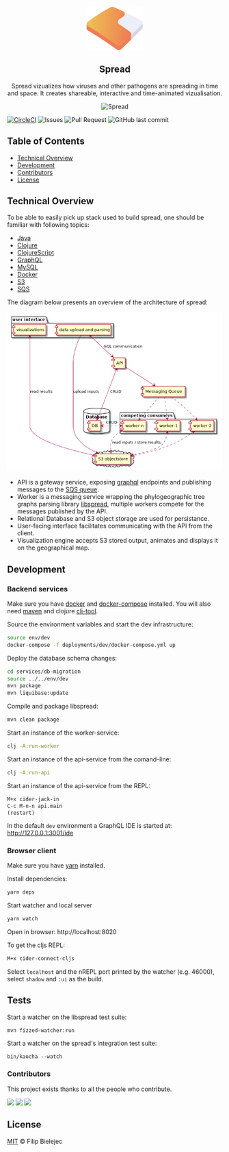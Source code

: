 <p align="center">
  <a href="https://spreadviz.org">
  <img width="132" height="101" src="https://raw.githubusercontent.com/fbielejec/spread/master/services/ui/icons/icn_spread.svg" class="attachment-full size-full" alt="Spread" loading="lazy" />
  </a>
</p>

<h2 align="center">Spread</h2>

<p align="center">
  Spread vizualizes how viruses and other pathogens are spreading in time and space.
  It creates shareable, interactive and time-animated vizualisation.
<!-- Spread is a web application for analyzing and visualizing pathogen phylodynamic reconstructions resulting from Bayesian inference of sequence and trait evolutionary processes. -->
</p>

<!-- TODO: screenshot here -->
<p align="center">
  <img height="400" src="https://www.blog.nodrama.io/images/2020-12-11-spread/ebov_final_cut.png" class="attachment-full size-full" alt="Spread" loading="lazy" />
</p>

[![CircleCI](https://circleci.com/gh/fbielejec/spread/tree/master.svg?style=svg&circle-token=d17b2167dc7180da1a984417b8de235c9412cb42)](https://circleci.com/gh/fbielejec/spread/tree/master)
![Issues](https://img.shields.io/github/issues/fbielejec/spread)
![Pull Request](https://img.shields.io/github/issues-pr/fbielejec/spread)
![GitHub last commit](https://img.shields.io/github/last-commit/fbielejec/spread)

## Table of Contents

- [Technical Overview](#technical-overview)
- [Development](#development)
- [Contributors](#contributors)
- [License](#license)

## Technical Overview

To be able to easily pick up stack used to build spread, one should be familiar with following topics:
* [Java](https://www.java.com/)
* [Clojure](https://clojure.org/)
* [ClojureScript](https://clojurescript.org/)
* [GraphQL](https://graphql.org/)
* [MySQL](https://www.mysql.com/)
* [Docker](https://www.docker.com/)
* [S3](https://aws.amazon.com/s3/)
* [SQS](https://aws.amazon.com/sqs/)

The diagram below presents an overview of the architecture of spread:

![alt text](https://github.com/fbielejec/spread/blob/master/docs/system_architecture.png?raw=true)

- API is a gateway service, exposing [graphql](https://graphql.org/) endpoints and publishing messages to the [SQS queue](https://aws.amazon.com/sqs/).
- Worker is a messaging service wrapping the phylogeographic tree graphs parsing library [libspread](https://github.com/fbielejec/spread/tree/master/src/main/java/com/spread), multiple workers compete for the messages published by the API.
- Relational Database and S3 object storage are used for persistance.
- User-facing interface facilitates communicating with the API from the client.
- Visualization engine accepts S3 stored output, animates and displays it on the geographical map.

## Development

### Backend services

Make sure you have [docker](https://docs.docker.com/get-docker/) and [docker-compose](https://docs.docker.com/compose/install/) installed.
You will also need [maven](https://maven.apache.org/install.html) and clojure [cli-tool](https://clojure.org/guides/getting_started).

Source the environment variables and start the dev infrastructure:

```bash
source env/dev
docker-compose -f deployments/dev/docker-compose.yml up
```

Deploy the database schema changes:

```bash
cd services/db-migration
source ../../env/dev
mvn package
mvn liquibase:update
```

Compile and package libspread:

```bash
mvn clean package
```

Start an instance of the worker-service:

```bash
clj -A:run-worker
```

Start an instance of the api-service from the comand-line:

```bash
clj -A:run-api
```

Start an instance of the api-service from the REPL:

```
M+x cider-jack-in
C-c M-n-n api.main
(restart)
```

In the default `dev` environment a GraphQL IDE is started at:
http://127.0.0.1:3001/ide

### Browser client

Make sure you have [yarn](https://yarnpkg.com/getting-started/install) installed.

Install dependencies:
```bash
yarn deps
```

Start watcher and local server

```bash
yarn watch
```

Open in browser:
http://localhost:8020

To get the cljs REPL:

```clojure
M+x cider-connect-cljs
```

Select `localhost` and the nREPL port printed by the watcher (e.g. 46000), select `shadow` and `:ui` as the build.


## Tests

Start a watcher on the libspread test suite:

```bash
mvn fizzed-watcher:run
```

Start a watcher on the spread's integration test suite:

```
bin/kaocha --watch
```

### Contributors

This project exists thanks to all the people who contribute.

[![](https://github.com/fbielejec.png?size=50)](https://github.com/fbielejec)
[![](https://github.com/jpmonettas.png?size=50)](https://github.com/jpmonettas)
[![](https://github.com/plemey.png?size=50)](https://github.com/plemey)

## License

[MIT](LICENSE) © Filip Bielejec

